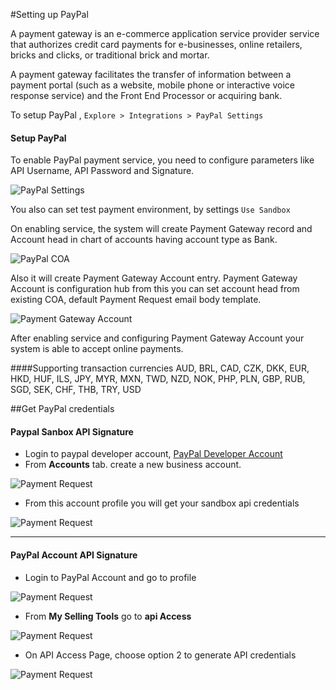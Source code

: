 <!-- add-breadcrumbs -->
#Setting up PayPal

A payment gateway is an e-commerce application service provider service that authorizes credit card payments for e-businesses, online retailers, bricks and clicks, or traditional brick and mortar.

A payment gateway facilitates the transfer of information between a payment portal (such as a website, mobile phone or interactive voice response service) and the Front End Processor or acquiring bank.

To setup PayPal ,
`Explore > Integrations > PayPal Settings`

#### Setup  PayPal

To enable PayPal payment service, you need to configure parameters like API Username, API Password and Signature.

<img class="screenshot" alt="PayPal Settings" src="{{docs_base_url}}/assets/img/setup/integrations/paypal_settings.png">

You also can set test payment environment, by settings `Use Sandbox`

On enabling service, the system will create Payment Gateway record and Account head in chart of accounts having account type as Bank.

<img class="screenshot" alt="PayPal COA" src="{{docs_base_url}}/assets/img/setup/integrations/paypal_coa.png">

Also it will create Payment Gateway Account entry. Payment Gateway Account is configuration hub from this you can set account head from existing COA, default Payment Request email body template.

<img class="screenshot" alt="Payment Gateway Account" src="{{docs_base_url}}/assets/img/setup/integrations/payment_gateway_account_paypal.png">

After enabling service and configuring Payment Gateway Account your system is able to accept online payments.

####Supporting transaction currencies
AUD, BRL, CAD, CZK, DKK, EUR, HKD, HUF, ILS, JPY, MYR, MXN, TWD, NZD, NOK, PHP, PLN, GBP, RUB, SGD, SEK, CHF, THB, TRY, USD

##Get PayPal credentials

#### Paypal Sanbox API Signature
 - Login to paypal developer account, <a href="https://developer.paypal.com/">PayPal Developer Account</a>
 - From **Accounts** tab. create a new business account.
<img class="screenshot" alt="Payment Request" src="{{docs_base_url}}/assets/img/setup/integrations/setup-sanbox-1.png">

 - From this account profile you will get your sandbox api credentials
<img class="screenshot" alt="Payment Request" src="{{docs_base_url}}/assets/img/setup/integrations/sanbox-credentials.png">


---

#### PayPal Account API Signature
 - Login to PayPal Account and go to profile
<img class="screenshot" alt="Payment Request" src="{{docs_base_url}}/assets/img/setup/integrations/api-step-1.png">

 - From **My Selling Tools** go to **api Access**
<img class="screenshot" alt="Payment Request" src="{{docs_base_url}}/assets/img/setup/integrations/api-step-2.png">

 - On API Access Page, choose option 2 to generate API credentials
<img class="screenshot" alt="Payment Request" src="{{docs_base_url}}/assets/img/setup/integrations/api-step-3.png">